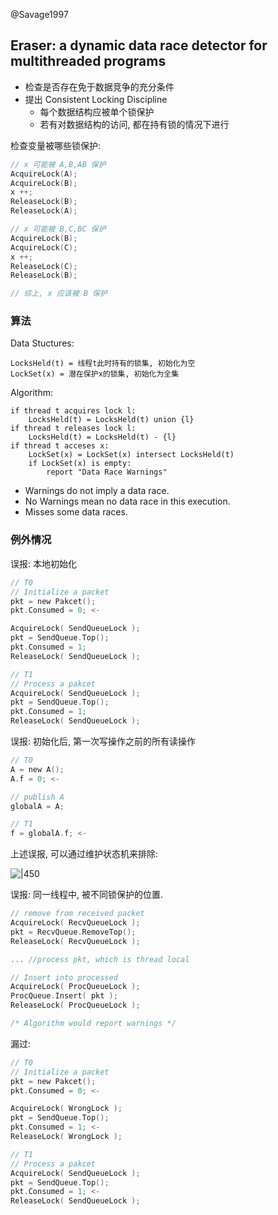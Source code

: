 
@Savage1997

## Eraser: a dynamic data race detector for multithreaded programs

- 检查是否存在免于数据竞争的充分条件
- 提出 Consistent Locking Discipline
	- 每个数据结构应被单个锁保护
	- 若有对数据结构的访问, 都在持有锁的情况下进行

检查变量被哪些锁保护:
```c
// x 可能被 A,B,AB 保护
AcquireLock(A);
AcquireLock(B);
x ++;
ReleaseLock(B);
ReleaseLock(A);

// x 可能被 B,C,BC 保护
AcquireLock(B);
AcquireLock(C);
x ++;
ReleaseLock(C);
ReleaseLock(B);

// 综上, x 应该被 B 保护
```

### 算法

Data Stuctures:
```
LocksHeld(t) = 线程t此时持有的锁集, 初始化为空
LockSet(x) = 潜在保护x的锁集, 初始化为全集
```

Algorithm:
```
if thread t acquires lock l:
	LocksHeld(t) = LocksHeld(t) union {l}
if thread t releases lock l:
	LocksHeld(t) = LocksHeld(t) - {l}
if thread t acceses x:
	LockSet(x) = LockSet(x) intersect LocksHeld(t)
	if LockSet(x) is empty:
		report "Data Race Warnings"
```

- Warnings do not imply a data race.
- No Warnings mean no data race in this execution.
- Misses some data races.

### 例外情况

误报: 本地初始化
```c
// T0
// Initialize a packet
pkt = new Pakcet();
pkt.Consumed = 0; <-

AcquireLock( SendQueueLock );
pkt = SendQueue.Top();
pkt.Consumed = 1;
ReleaseLock( SendQueueLock );
```

```c
// T1
// Process a pakcet
AcquireLock( SendQueueLock );
pkt = SendQueue.Top();
pkt.Consumed = 1;
ReleaseLock( SendQueueLock );
```

误报: 初始化后, 第一次写操作之前的所有读操作
```c
// T0
A = new A();
A.f = 0; <-

// publish A
globalA = A;
```

```c
// T1
f = globalA.f; <-
```

上述误报, 可以通过维护状态机来排除:

![|450](../../../attach/Pasted%20image%2020240407141722.avif)

误报: 同一线程中, 被不同锁保护的位置.
```c
// remove from received packet
AcquireLock( RecvQueueLock );
pkt = RecvQueue.RemoveTop();
ReleaseLock( RecvQueueLock );

... //process pkt, which is thread local

// Insert into processed
AcquireLock( ProcQueueLock );
ProcQueue.Insert( pkt );
ReleaseLock( ProcQueueLock );

/* Algorithm would report warnings */
```

漏过: 
```c
// T0
// Initialize a packet
pkt = new Pakcet();
pkt.Consumed = 0; <-

AcquireLock( WrongLock );
pkt = SendQueue.Top();
pkt.Consumed = 1; <-
ReleaseLock( WrongLock );
```

```c
// T1
// Process a pakcet
AcquireLock( SendQueueLock );
pkt = SendQueue.Top();
pkt.Consumed = 1; <-
ReleaseLock( SendQueueLock );
```


